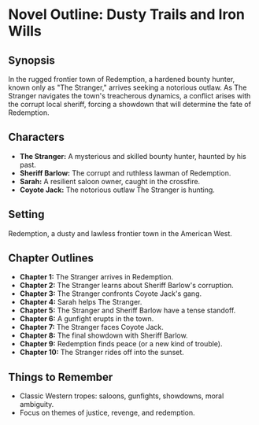 # Novel Outline: Dusty Trails and Iron Wills

## Synopsis

In the rugged frontier town of Redemption, a hardened bounty hunter, known only as "The Stranger," arrives seeking a notorious outlaw. As The Stranger navigates the town's treacherous dynamics, a conflict arises with the corrupt local sheriff, forcing a showdown that will determine the fate of Redemption.

## Characters

* **The Stranger:** A mysterious and skilled bounty hunter, haunted by his past.
* **Sheriff Barlow:** The corrupt and ruthless lawman of Redemption.
* **Sarah:** A resilient saloon owner, caught in the crossfire.
* **Coyote Jack:** The notorious outlaw The Stranger is hunting.

## Setting

Redemption, a dusty and lawless frontier town in the American West.

## Chapter Outlines

* **Chapter 1:** The Stranger arrives in Redemption.
* **Chapter 2:** The Stranger learns about Sheriff Barlow's corruption.
* **Chapter 3:** The Stranger confronts Coyote Jack's gang.
* **Chapter 4:** Sarah helps The Stranger.
* **Chapter 5:** The Stranger and Sheriff Barlow have a tense standoff.
* **Chapter 6:** A gunfight erupts in the town.
* **Chapter 7:** The Stranger faces Coyote Jack.
* **Chapter 8:** The final showdown with Sheriff Barlow.
* **Chapter 9:** Redemption finds peace (or a new kind of trouble).
* **Chapter 10:** The Stranger rides off into the sunset.

## Things to Remember

* Classic Western tropes: saloons, gunfights, showdowns, moral ambiguity.
* Focus on themes of justice, revenge, and redemption.